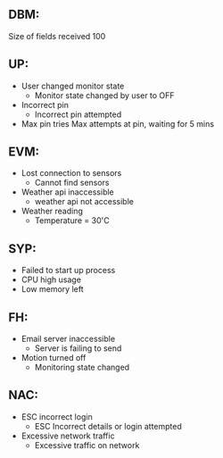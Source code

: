 ## DBM:
Size of fields received 100

## UP:
* User changed monitor state
  * Monitor state changed by user to OFF
* Incorrect pin
  * Incorrect pin attempted
* Max pin tries
  Max attempts at pin, waiting for 5 mins
  
## EVM:
* Lost connection to sensors 
  * Cannot find sensors
* Weather api inaccessible
  * weather api not accessible
* Weather reading
  * Temperature = 30'C
## SYP:
* Failed to start up process
* CPU high usage
* Low memory left

## FH:
* Email server inaccessible
  * Server is failing to send
* Motion turned off
  * Monitoring state changed
  
## NAC:
* ESC incorrect login
  * ESC Incorrect details or login attempted
* Excessive network traffic
  * Excessive traffic on network
